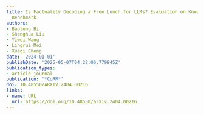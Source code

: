 ```yaml
---
title: Is Factuality Decoding a Free Lunch for LLMs? Evaluation on Knowledge Editing
  Benchmark
authors:
- Baolong Bi
- Shenghua Liu
- Yiwei Wang
- Lingrui Mei
- Xueqi Cheng
date: '2024-01-01'
publishDate: '2025-05-07T04:22:06.779845Z'
publication_types:
- article-journal
publication: '*CoRR*'
doi: 10.48550/ARXIV.2404.00216
links:
- name: URL
  url: https://doi.org/10.48550/arXiv.2404.00216
---
```

